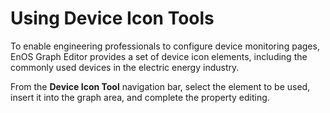 # Using Device Icon Tools

To enable engineering professionals to configure device monitoring pages, EnOS Graph Editor provides a set of device icon elements, including the commonly used devices in the electric energy industry.

From the **Device Icon Tool** navigation bar, select the element to be used, insert it into the graph area, and complete the property editing. 
